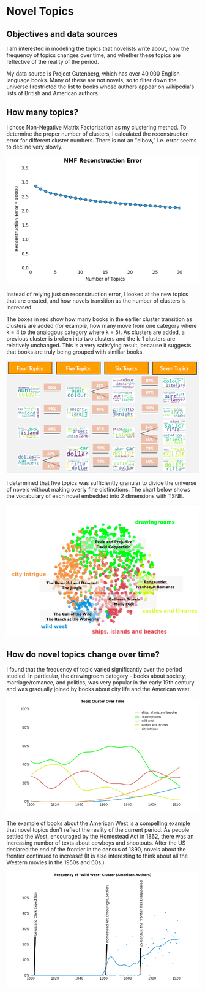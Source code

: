 # Novel Topics

## Objectives and data sources

I am interested in modeling the topics that novelists write about, how the frequency of topics changes over time, and whether these topics are reflective of the reality of the period.

My data source is Project Gutenberg, which has over 40,000 English language books.  Many of these are not novels, so to filter down the universe I restricted the list to books whose authors appear on wikipedia's lists of British and American authors.

## How many topics?

I chose Non-Negative Matrix Factorization as my clustering method.  To determine the proper number of clusters, I calculated the reconstruction error for different cluster numbers.  There is not an "elbow," i.e. error seems to decline very slowly.

![NMF Reconstruction Error](https://github.com/nickhalpern/novel_topics/blob/master/images/error.png)

Instead of relying just on reconstruction error, I looked at the new topics that are created, and how novels transition as the number of clusters is increased.

The boxes in red show how many books in the earlier cluster transition as clusters are added (for example, how many move from one category where k = 4 to the analogous category where k = 5).  As clusters are added, a previous cluster is broken into two clusters and the k-1 clusters are relatively unchanged.  This is a very satisfying result, because it suggests that books are truly being grouped with similiar books.

![Evolution of topics with increasing k](https://github.com/nickhalpern/novel_topics/blob/master/images/num_topics_word_clouds.png)

I determined that five topics was sufficiently granular to divide the universe of novels without making overly fine distinctions.  The chart below shows the vocabulary of each novel embedded into 2 dimensions with TSNE.

![Novel topics](https://github.com/nickhalpern/novel_topics/blob/master/images/topics_and_example_novels.png)

## How do novel topics change over time?

I found that the frequency of topic varied significantly over the period studied.  In particular, the drawingroom category - books about society, marriage/romance, and politics, was very popular in the early 19th century and was gradually joined by books about city life and the American west.

![Frequency Over Time](https://github.com/nickhalpern/novel_topics/blob/master/images/cluster_freq_over_time.png)

The example of books about the American West is a compelling example that novel topics don't reflect the reality of the current period.  As people settled the West, encouraged by the Homestead Act in 1862, there was an increasing number of texts about cowboys and shootouts.  After the US declared the end of the frontier in the census of 1890, novels about the frontier continued to increase!  (It is also interesting to think about all the Western movies in the 1950s and 60s.)

![Wild West US](https://github.com/nickhalpern/novel_topics/blob/master/images/cluster_freq_over_time_us_ww.png)

